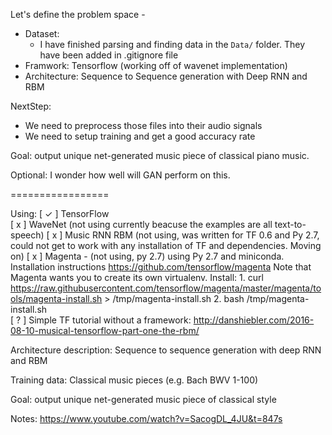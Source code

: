 

Let's define the problem space - 
   * Dataset: 
     * I have finished parsing and finding data in the `Data/` folder. They have been added in .gitignore file
   * Framwork: Tensorflow (working off of wavenet implementation)
   * Architecture: Sequence to Sequence generation with Deep RNN and RBM
   
NextStep:
   * We need to preprocess those files into their audio signals
   * We need to setup training and get a good accuracy rate
   
Goal: output unique net-generated music piece of classical piano music.

Optional: I wonder how well will GAN perform on this.


=================



Using:
	[ ✓ ] TensorFlow	
	[ x ] WaveNet (not using currently beacuse the examples are all text-to-speech)
	[ x ] Music RNN RBM (not using, was written for TF 0.6 and Py 2.7, could not get to work with any installation of TF and dependencies. Moving on)
	[ x ] Magenta - (not using, py 2.7) using Py 2.7 and miniconda. Installation instructions https://github.com/tensorflow/magenta
		Note that Magenta wants you to create its own virtualenv. Install:
			1. curl https://raw.githubusercontent.com/tensorflow/magenta/master/magenta/tools/magenta-install.sh > /tmp/magenta-install.sh
			2. bash /tmp/magenta-install.sh		
	[ ? ] Simple TF tutorial without a framework: http://danshiebler.com/2016-08-10-musical-tensorflow-part-one-the-rbm/ 

Architecture description: Sequence to sequence generation with deep RNN and RBM

Training data: Classical music pieces (e.g. Bach BWV 1-100)

Goal: output unique net-generated music piece of classical style


Notes:
	https://www.youtube.com/watch?v=SacogDL_4JU&t=847s
